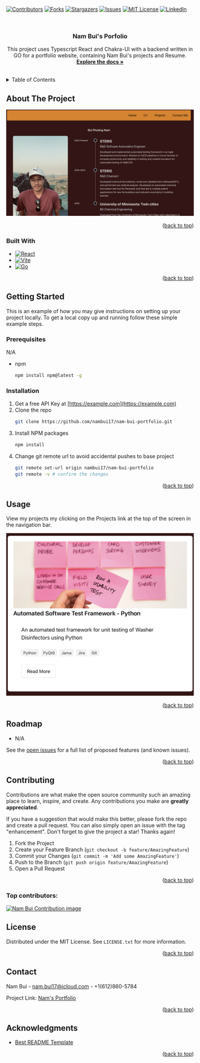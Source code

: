 <a id="readme-top"></a>


<!-- PROJECT SHIELDS -->
<!--
*** I'm using markdown "reference style" links for readability.
*** Reference links are enclosed in brackets [ ] instead of parentheses ( ).
*** See the bottom of this document for the declaration of the reference variables
*** for contributors-url, forks-url, etc. This is an optional, concise syntax you may use.
*** https://www.markdownguide.org/basic-syntax/#reference-style-links
-->
[![Contributors][contributors-shield]][contributors-url]
[![Forks][forks-shield]][forks-url]
[![Stargazers][stars-shield]][stars-url]
[![Issues][issues-shield]][issues-url]
[![MIT License][license-shield]][license-url]
[![LinkedIn][linkedin-shield]][linkedin-url]



<!-- PROJECT LOGO -->
<br />
<div align="center">

<h3 align="center">Nam Bui's Porfolio</h3>

  <p align="center">
    This project uses Typescript React and Chakra-UI with a backend written in GO for a portfolio website, containing Nam Bui's projects and Resume.
    <br />
    <a href="https://github.com/nambui17/nam-bui-portfolio"><strong>Explore the docs »</strong></a>
    <br />
    <br />
  </p>
</div>



<!-- TABLE OF CONTENTS -->
<details>
  <summary>Table of Contents</summary>
  <ol>
    <li>
      <a href="#about-the-project">About The Project</a>
      <ul>
        <li><a href="#built-with">Built With</a></li>
      </ul>
    </li>
    <li>
      <a href="#getting-started">Getting Started</a>
      <ul>
        <li><a href="#prerequisites">Prerequisites</a></li>
        <li><a href="#installation">Installation</a></li>
      </ul>
    </li>
    <li><a href="#usage">Usage</a></li>
    <li><a href="#roadmap">Roadmap</a></li>
    <li><a href="#contributing">Contributing</a></li>
    <li><a href="#license">License</a></li>
    <li><a href="#contact">Contact</a></li>
    <li><a href="#acknowledgments">Acknowledgments</a></li>
  </ol>
</details>



<!-- ABOUT THE PROJECT -->
## About The Project

![Product Name Screen Shot](assets/Resume-screenshot.png)

<p align="right">(<a href="#readme-top">back to top</a>)</p>



### Built With

* [![React][React.js]][React-url]
* [![Vite][Vite.tsx]][Vite-url]
* [![Go][Golang]][Go-url]

<p align="right">(<a href="#readme-top">back to top</a>)</p>



<!-- GETTING STARTED -->
## Getting Started

This is an example of how you may give instructions on setting up your project locally.
To get a local copy up and running follow these simple example steps.

### Prerequisites

N/A
* npm
  ```sh
  npm install npm@latest -g
  ```

### Installation

1. Get a free API Key at [https://example.com](https://example.com)
2. Clone the repo
   ```sh
   git clone https://github.com/nambui17/nam-bui-portfolio.git
   ```
3. Install NPM packages
   ```sh
   npm install
   ```
5. Change git remote url to avoid accidental pushes to base project
   ```sh
   git remote set-url origin nambui17/nam-bui-portfolio
   git remote -v # confirm the changes
   ```

<p align="right">(<a href="#readme-top">back to top</a>)</p>



<!-- USAGE EXAMPLES -->
## Usage

View my projects my clicking on the Projects link at the top of the screen in the navigation bar.

![Project Card](assets/Project-screenshot.png)

<p align="right">(<a href="#readme-top">back to top</a>)</p>



<!-- ROADMAP -->
## Roadmap

- N/A

See the [open issues](https://github.com/nambui17/nam-bui-portfolio/issues) for a full list of proposed features (and known issues).

<p align="right">(<a href="#readme-top">back to top</a>)</p>



<!-- CONTRIBUTING -->
## Contributing

Contributions are what make the open source community such an amazing place to learn, inspire, and create. Any contributions you make are **greatly appreciated**.

If you have a suggestion that would make this better, please fork the repo and create a pull request. You can also simply open an issue with the tag "enhancement".
Don't forget to give the project a star! Thanks again!

1. Fork the Project
2. Create your Feature Branch (`git checkout -b feature/AmazingFeature`)
3. Commit your Changes (`git commit -m 'Add some AmazingFeature'`)
4. Push to the Branch (`git push origin feature/AmazingFeature`)
5. Open a Pull Request

<p align="right">(<a href="#readme-top">back to top</a>)</p>

### Top contributors:

<a href="https://github.com/nambui17/nam-bui-portfolio/graphs/contributors">
  <img src="https://contrib.rocks/image?repo=nambui17/nam-bui-portfolio" alt="Nam Bui Contribution image" />
</a>



<!-- LICENSE -->
## License

Distributed under the MIT License. See `LICENSE.txt` for more information.

<p align="right">(<a href="#readme-top">back to top</a>)</p>



<!-- CONTACT -->
## Contact

Nam Bui - nam.bui17@icloud.com - +1(612)860-5784

Project Link: [Nam's Portfolio](https://nam-bui-portfolio.vercel.app)

<p align="right">(<a href="#readme-top">back to top</a>)</p>



<!-- ACKNOWLEDGMENTS -->
## Acknowledgments

* [Best README Template](https://github.com/othneildrew/Best-README-Template/pull/73)

<p align="right">(<a href="#readme-top">back to top</a>)</p>



<!-- MARKDOWN LINKS & IMAGES -->
<!-- https://www.markdownguide.org/basic-syntax/#reference-style-links -->
[contributors-shield]: https://img.shields.io/github/contributors/nambui17/nam-bui-portfolio.svg?style=for-the-badge
[contributors-url]: https://github.com/nambui17/nam-bui-portfolio/graphs/contributors
[forks-shield]: https://img.shields.io/github/forks/nambui17/nam-bui-portfolio.svg?style=for-the-badge
[forks-url]: https://github.com/nambui17/nam-bui-portfolio/network/members
[stars-shield]: https://img.shields.io/github/stars/nambui17/nam-bui-portfolio.svg?style=for-the-badge
[stars-url]: https://github.com/nambui17/nam-bui-portfolio/stargazers
[issues-shield]: https://img.shields.io/github/issues/nambui17/nam-bui-portfolio.svg?style=for-the-badge
[issues-url]: https://github.com/nambui17/nam-bui-portfolio/issues
[license-shield]: https://img.shields.io/github/license/nambui17/nam-bui-portfolio.svg?style=for-the-badge
[license-url]: https://github.com/nambui17/nam-bui-portfolio/blob/master/LICENSE.txt
[linkedin-shield]: https://img.shields.io/badge/-LinkedIn-black.svg?style=for-the-badge&logo=linkedin&colorB=555
[linkedin-url]: https://linkedin.com/in/nambui17
[Vite.tsx]: https://img.shields.io/badge/Vite-646CFF?style=for-the-badge&logo=Vite&logoColor=white
[Vite-url]: https://vite.dev
[Golang]: https://img.shields.io/badge/Go-00ADD8?logo=Go&logoColor=white&style=for-the-badge
[Go-url]: https://go.dev
[resume-screenshot]: assets/Resume-screenshot.png
[React.js]: https://img.shields.io/badge/React-20232A?style=for-the-badge&logo=react&logoColor=61DAFB
[React-url]: https://reactjs.org/
